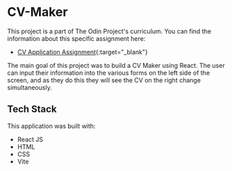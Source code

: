 # CV-Maker

This project is a part of The Odin Project's curriculum. You can find the information about this specific assignment here:
- [CV Application Assignment](https://www.theodinproject.com/lessons/node-path-react-new-cv-application){:target="_blank"}

The main goal of this project was to build a CV Maker using React. The user can input their information into the various forms on the left side of the screen, and as they do this they will see the CV on the right change simultaneously.

## Tech Stack
This application was built with:
  * React JS
  * HTML
  * CSS
  * Vite

